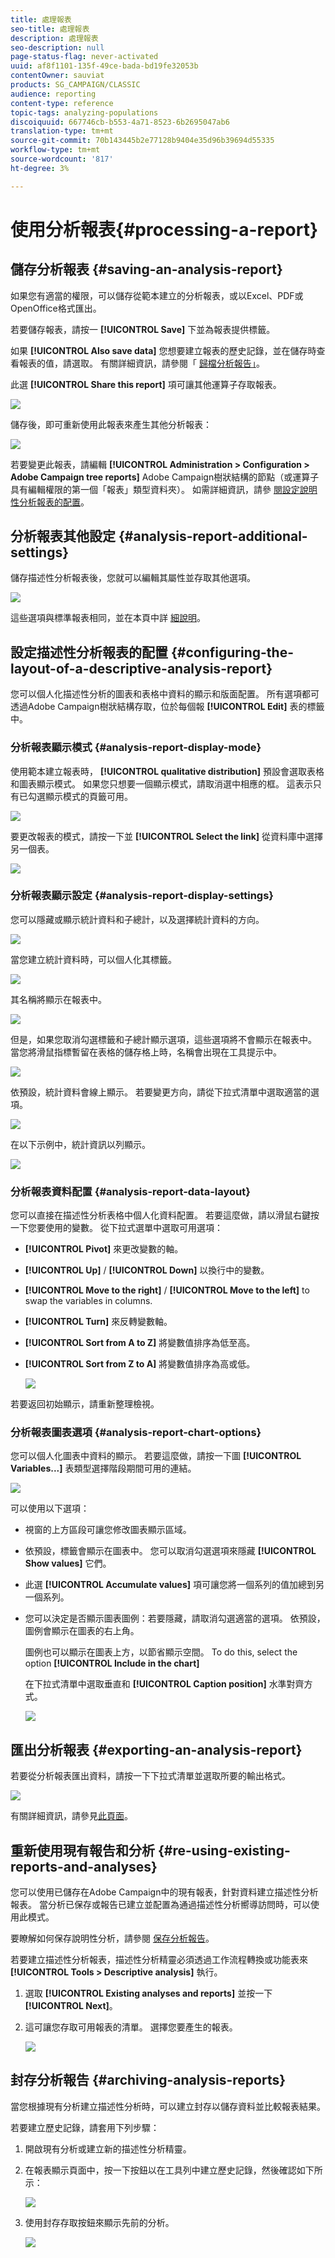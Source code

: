 ```yaml
---
title: 處理報表
seo-title: 處理報表
description: 處理報表
seo-description: null
page-status-flag: never-activated
uuid: af8f1101-135f-49ce-bada-bd19fe32053b
contentOwner: sauviat
products: SG_CAMPAIGN/CLASSIC
audience: reporting
content-type: reference
topic-tags: analyzing-populations
discoiquuid: 667746cb-b553-4a71-8523-6b2695047ab6
translation-type: tm+mt
source-git-commit: 70b143445b2e77128b9404e35d96b39694d55335
workflow-type: tm+mt
source-wordcount: '817'
ht-degree: 3%

---
```



# 使用分析報表{#processing-a-report}

## 儲存分析報表 {#saving-an-analysis-report}

如果您有適當的權限，可以儲存從範本建立的分析報表，或以Excel、PDF或OpenOffice格式匯出。

若要儲存報表，請按一 **[!UICONTROL Save]** 下並為報表提供標籤。

如果 **[!UICONTROL Also save data]** 您想要建立報表的歷史記錄，並在儲存時查看報表的值，請選取。 有關詳細資訊，請參閱「 [歸檔分析報告」](#archiving-analysis-reports)。

此選 **[!UICONTROL Share this report]** 項可讓其他運算子存取報表。

![](assets/s_ncs_user_report_wizard_010.png)

儲存後，即可重新使用此報表來產生其他分析報表：

![](assets/s_ncs_user_report_wizard_08a.png)

若要變更此報表，請編輯 **[!UICONTROL Administration > Configuration > Adobe Campaign tree reports]** Adobe Campaign樹狀結構的節點（或運算子具有編輯權限的第一個「報表」類型資料夾）。 如需詳細資訊，請參 [閱設定說明性分析報表的配置](#configuring-the-layout-of-a-descriptive-analysis-report)。

## 分析報表其他設定 {#analysis-report-additional-settings}

儲存描述性分析報表後，您就可以編輯其屬性並存取其他選項。

![](assets/s_ncs_user_report_wizard_08b.png)

這些選項與標準報表相同，並在本頁中詳 [細說明](../../reporting/using/properties-of-the-report.md)。

## 設定描述性分析報表的配置 {#configuring-the-layout-of-a-descriptive-analysis-report}

您可以個人化描述性分析的圖表和表格中資料的顯示和版面配置。 所有選項都可透過Adobe Campaign樹狀結構存取，位於每個報 **[!UICONTROL Edit]** 表的標籤中。

### 分析報表顯示模式 {#analysis-report-display-mode}

使用範本建立報表時， **[!UICONTROL qualitative distribution]** 預設會選取表格和圖表顯示模式。 如果您只想要一個顯示模式，請取消選中相應的框。 這表示只有已勾選顯示模式的頁籤可用。

![](assets/s_ncs_advuser_report_display_01.png)

要更改報表的模式，請按一下並 **[!UICONTROL Select the link]** 從資料庫中選擇另一個表。

![](assets/s_ncs_advuser_report_display_02.png)

### 分析報表顯示設定 {#analysis-report-display-settings}

您可以隱藏或顯示統計資料和子總計，以及選擇統計資料的方向。

![](assets/s_ncs_advuser_report_display_05.png)

當您建立統計資料時，可以個人化其標籤。

![](assets/s_ncs_advuser_report_display_06.png)

其名稱將顯示在報表中。

![](assets/s_ncs_advuser_report_display_07.png)

但是，如果您取消勾選標籤和子總計顯示選項，這些選項將不會顯示在報表中。 當您將滑鼠指標暫留在表格的儲存格上時，名稱會出現在工具提示中。

![](assets/s_ncs_advuser_report_display_08.png)

依預設，統計資料會線上顯示。 若要變更方向，請從下拉式清單中選取適當的選項。

![](assets/s_ncs_advuser_report_wizard_035a.png)

在以下示例中，統計資訊以列顯示。

![](assets/s_ncs_advuser_report_wizard_035.png)

### 分析報表資料配置 {#analysis-report-data-layout}

您可以直接在描述性分析表格中個人化資料配置。 若要這麼做，請以滑鼠右鍵按一下您要使用的變數。 從下拉式選單中選取可用選項：

* **[!UICONTROL Pivot]** 來更改變數的軸。
* **[!UICONTROL Up]** / **[!UICONTROL Down]** 以換行中的變數。
* **[!UICONTROL Move to the right]** / **[!UICONTROL Move to the left]** to swap the variables in columns.
* **[!UICONTROL Turn]** 來反轉變數軸。
* **[!UICONTROL Sort from A to Z]** 將變數值排序為低至高。
* **[!UICONTROL Sort from Z to A]** 將變數值排序為高或低。

   ![](assets/s_ncs_advuser_report_wizard_016.png)

若要返回初始顯示，請重新整理檢視。

### 分析報表圖表選項 {#analysis-report-chart-options}

您可以個人化圖表中資料的顯示。 若要這麼做，請按一下圖 **[!UICONTROL Variables...]** 表類型選擇階段期間可用的連結。

![](assets/s_ncs_advuser_report_wizard_3c.png)

可以使用以下選項：

* 視窗的上方區段可讓您修改圖表顯示區域。
* 依預設，標籤會顯示在圖表中。 您可以取消勾選選項來隱藏 **[!UICONTROL Show values]** 它們。
* 此選 **[!UICONTROL Accumulate values]** 項可讓您將一個系列的值加總到另一個系列。
* 您可以決定是否顯示圖表圖例：若要隱藏，請取消勾選適當的選項。 依預設，圖例會顯示在圖表的右上角。

   圖例也可以顯示在圖表上方，以節省顯示空間。 To do this, select the option **[!UICONTROL Include in the chart]**

   在下拉式清單中選取垂直和 **[!UICONTROL Caption position]** 水準對齊方式。

   ![](assets/s_ncs_advuser_report_wizard_3d.png)

## 匯出分析報表 {#exporting-an-analysis-report}

若要從分析報表匯出資料，請按一下下拉式清單並選取所要的輸出格式。

![](assets/s_ncs_user_report_wizard_09.png)

有關詳細資訊，請參見[此頁面](../../reporting/using/actions-on-reports.md)。

## 重新使用現有報告和分析 {#re-using-existing-reports-and-analyses}

您可以使用已儲存在Adobe Campaign中的現有報表，針對資料建立描述性分析報表。 當分析已保存或報告已建立並配置為通過描述性分析嚮導訪問時，可以使用此模式。

要瞭解如何保存說明性分析，請參閱 [保存分析報告](#saving-an-analysis-report)。

若要建立描述性分析報表，描述性分析精靈必須透過工作流程轉換或功能表來 **[!UICONTROL Tools > Descriptive analysis]** 執行。

1. 選取 **[!UICONTROL Existing analyses and reports]** 並按一下 **[!UICONTROL Next]**。
1. 這可讓您存取可用報表的清單。 選擇您要產生的報表。

   ![](assets/s_ncs_user_report_wizard_01.png)

## 封存分析報告 {#archiving-analysis-reports}

當您根據現有分析建立描述性分析時，可以建立封存以儲存資料並比較報表結果。

若要建立歷史記錄，請套用下列步驟：

1. 開啟現有分析或建立新的描述性分析精靈。
1. 在報表顯示頁面中，按一下按鈕以在工具列中建立歷史記錄，然後確認如下所示：

   ![](assets/reporting_descriptive_historize_icon.png)

1. 使用封存存取按鈕來顯示先前的分析。

   ![](assets/reporting_descriptive_historize_access.png)

